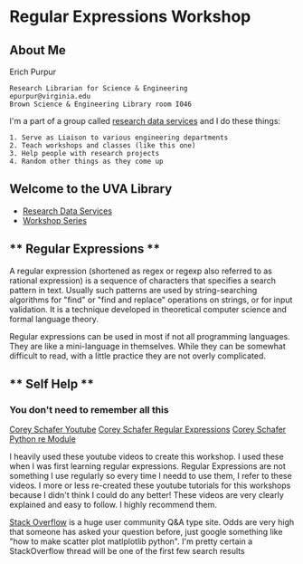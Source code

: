 # Regular Expressions Workshop

## **About Me**


Erich Purpur

    Research Librarian for Science & Engineering
    epurpur@virginia.edu
    Brown Science & Engineering Library room I046


I'm a part of a group called [research data services](https://data.library.virginia.edu/) and I do these things:
    
    1. Serve as Liaison to various engineering departments
    2. Teach workshops and classes (like this one)
    3. Help people with research projects
    4. Random other things as they come up

## Welcome to the UVA Library
* [Research Data Services](https://data.library.virginia.edu/)
* [Workshop Series](https://data.library.virginia.edu/training/)

## ** Regular Expressions **
A regular expression (shortened as regex or regexp also referred to as rational expression) is a sequence of characters that specifies a search pattern in text. Usually such patterns are used by string-searching algorithms for "find" or "find and replace" operations on strings, or for input validation. It is a technique developed in theoretical computer science and formal language theory.

Regular expressions can be used in most if not all programming languages. They are like a mini-language in themselves. While they can be somewhat difficult to read, with a little practice they are not overly complicated.

## ** Self Help **
### You don't need to remember all this

[Corey Schafer Youtube](https://www.youtube.com/channel/UCCezIgC97PvUuR4_gbFUs5g)
[Corey Schafer Regular Expressions](https://www.youtube.com/watch?v=sa-TUpSx1JA)
[Corey Schafer Python re Module](https://www.youtube.com/watch?v=K8L6KVGG-7o)

I heavily used these youtube videos to create this workshop. I used these when I was first learning regular expressions. Regular Expressions are not something I use regularly so every time I needd to use them, I refer to these videos. I more or less re-created these youtube tutorials for this workshops because I didn't think I could do any better! These videos are very clearly explained and easy to follow. I highly recommend them.

[Stack Overflow](https://stackoverflow.com/) is a huge user community Q&A type site. Odds are very high that someone has 
asked your question before, just google something like "how to make scatter plot matlplotlib python". I'm pretty certain a 
StackOverflow thread will be one of the first few search results
